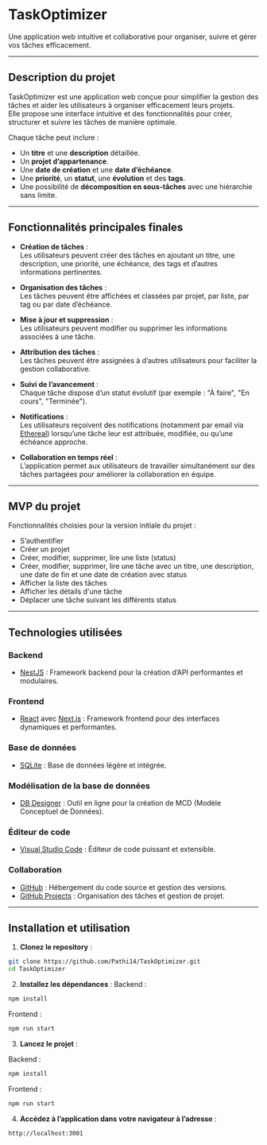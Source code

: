 # TaskOptimizer

Une application web intuitive et collaborative pour organiser, suivre et gérer vos tâches efficacement.

---

## Description du projet

TaskOptimizer est une application web conçue pour simplifier la gestion des tâches et aider les utilisateurs à organiser efficacement leurs projets.  
Elle propose une interface intuitive et des fonctionnalités pour créer, structurer et suivre les tâches de manière optimale.

Chaque tâche peut inclure :  
- Un **titre** et une **description** détaillée.  
- Un **projet d’appartenance**.  
- Une **date de création** et une **date d’échéance**.  
- Une **priorité**, un **statut**, une **évolution** et des **tags**.  
- Une possibilité de **décomposition en sous-tâches** avec une hiérarchie sans limite.

---

## Fonctionnalités principales finales

- **Création de tâches** :  
  Les utilisateurs peuvent créer des tâches en ajoutant un titre, une description, une priorité, une échéance, des tags et d’autres informations pertinentes.

- **Organisation des tâches** :  
  Les tâches peuvent être affichées et classées par projet, par liste, par tag ou par date d’échéance.

- **Mise à jour et suppression** :  
  Les utilisateurs peuvent modifier ou supprimer les informations associées à une tâche.

- **Attribution des tâches** :  
  Les tâches peuvent être assignées à d’autres utilisateurs pour faciliter la gestion collaborative.

- **Suivi de l’avancement** :  
  Chaque tâche dispose d’un statut évolutif (par exemple : "À faire", "En cours", "Terminée").

- **Notifications** :  
  Les utilisateurs reçoivent des notifications (notamment par email via [Ethereal](https://ethereal.email/)) lorsqu’une tâche leur est attribuée, modifiée, ou qu’une échéance approche.

- **Collaboration en temps réel** :  
  L’application permet aux utilisateurs de travailler simultanément sur des tâches partagées pour améliorer la collaboration en équipe.

---

## MVP du projet

Fonctionnalités choisies pour la version initiale du projet :

  - S’authentifier
  - Créer un projet
  - Créer, modifier, supprimer, lire une liste (status) 
  - Créer, modifier, supprimer, lire une tâche avec un titre, une description, une date de fin et une date de  création avec status
  - Afficher la liste des tâches
  - Afficher les détails d'une tâche
  - Déplacer une tâche suivant les différents status


---

## Technologies utilisées

### **Backend**  
- [NestJS](https://nestjs.com) : Framework backend pour la création d’API performantes et modulaires.

### **Frontend**  
- [React](https://reactjs.org) avec [Next.js](https://nextjs.org) : Framework frontend pour des interfaces dynamiques et performantes.

### **Base de données**  
- [SQLite](https://sqlite.org) : Base de données légère et intégrée.

### **Modélisation de la base de données**  
- [DB Designer](https://www.dbdesigner.net) : Outil en ligne pour la création de MCD (Modèle Conceptuel de Données).

### **Éditeur de code**  
- [Visual Studio Code](https://code.visualstudio.com) : Éditeur de code puissant et extensible.

### **Collaboration**  
- [GitHub](https://github.com) : Hébergement du code source et gestion des versions.  
- [GitHub Projects](https://github.com/features/issues) : Organisation des tâches et gestion de projet.

---

## Installation et utilisation

1. **Clonez le repository** :
  ```bash
  git clone https://github.com/Pathi14/TaskOptimizer.git
  cd TaskOptimizer
  ```


2. **Installez les dépendances** :
  Backend :
  ```bash
  npm install
  ```

  Frontend :
  ```bash
  npm run start
  ```

3. **Lancez le projet** :
  
  Backend :
  ```bash
  npm install
  ```

  Frontend :
  ```bash
  npm run start
  ```


4. **Accédez à l’application dans votre navigateur à l’adresse** :
  ```bash
  http://localhost:3001
  ```